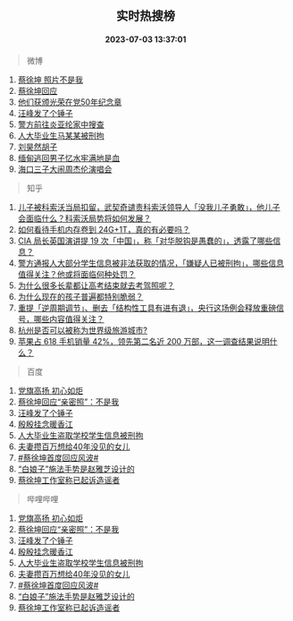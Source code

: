 <div align="center"><h2>实时热搜榜</h2><h4>2023-07-03 13:37:01</h4></div>

> 微博  

1. [蔡徐坤 照片不是我](https://s.weibo.com/weibo?q=%E8%94%A1%E5%BE%90%E5%9D%A4%20%E7%85%A7%E7%89%87%E4%B8%8D%E6%98%AF%E6%88%91&t=31&band_rank=1&Refer=top)<br />
2. [蔡徐坤回应](https://s.weibo.com/weibo?q=%23%E8%94%A1%E5%BE%90%E5%9D%A4%E5%9B%9E%E5%BA%94%23&t=31&band_rank=2&Refer=top)<br />
3. [他们获颁光荣在党50年纪念章](https://s.weibo.com/weibo?q=%23%E4%BB%96%E4%BB%AC%E8%8E%B7%E9%A2%81%E5%85%89%E8%8D%A3%E5%9C%A8%E5%85%9A50%E5%B9%B4%E7%BA%AA%E5%BF%B5%E7%AB%A0%23&t=31&band_rank=3&Refer=top)<br />
4. [汪峰发了个锤子](https://s.weibo.com/weibo?q=%23%E6%B1%AA%E5%B3%B0%E5%8F%91%E4%BA%86%E4%B8%AA%E9%94%A4%E5%AD%90%23&t=31&band_rank=4&Refer=top)<br />
5. [警方前往炎亚纶家中搜查](https://s.weibo.com/weibo?q=%23%E8%AD%A6%E6%96%B9%E5%89%8D%E5%BE%80%E7%82%8E%E4%BA%9A%E7%BA%B6%E5%AE%B6%E4%B8%AD%E6%90%9C%E6%9F%A5%23&t=31&band_rank=5&Refer=top)<br />
6. [人大毕业生马某某被刑拘](https://s.weibo.com/weibo?q=%23%E4%BA%BA%E5%A4%A7%E6%AF%95%E4%B8%9A%E7%94%9F%E9%A9%AC%E6%9F%90%E6%9F%90%E8%A2%AB%E5%88%91%E6%8B%98%23&t=31&band_rank=6&Refer=top)<br />
7. [刘昊然胡子](https://s.weibo.com/weibo?q=%E5%88%98%E6%98%8A%E7%84%B6%E8%83%A1%E5%AD%90&t=31&band_rank=7&Refer=top)<br />
8. [缅甸逃回男子忆水牢满地是血](https://s.weibo.com/weibo?q=%23%E7%BC%85%E7%94%B8%E9%80%83%E5%9B%9E%E7%94%B7%E5%AD%90%E5%BF%86%E6%B0%B4%E7%89%A2%E6%BB%A1%E5%9C%B0%E6%98%AF%E8%A1%80%23&t=31&band_rank=8&Refer=top)<br />
9. [海口三子大闹周杰伦演唱会](https://s.weibo.com/weibo?q=%23%E6%B5%B7%E5%8F%A3%E4%B8%89%E5%AD%90%E5%A4%A7%E9%97%B9%E5%91%A8%E6%9D%B0%E4%BC%A6%E6%BC%94%E5%94%B1%E4%BC%9A%23&t=31&band_rank=9&Refer=top)<br />

> 知乎  

1. [儿子被科索沃当局扣留，武契奇谴责科索沃领导人「没我儿子勇敢」，他儿子会面临什么？科索沃局势将如何发展？](https://www.zhihu.com/question/609485354)<br />
2. [如何看待手机内存卷到 24G+1T，真的有必要吗？](https://www.zhihu.com/question/608801781)<br />
3. [CIA 局长英国演讲提 19 次「中国」，称「对华脱钩是愚蠢的」，透露了哪些信息？](https://www.zhihu.com/question/609934026)<br />
4. [警方通报人大部分学生信息被非法获取的情况，「嫌疑人已被刑拘」，哪些信息值得关注？他或将面临何种处罚？](https://www.zhihu.com/question/610044604)<br />
5. [为什么很多长辈都让高考结束就去考驾照呢？](https://www.zhihu.com/question/609953037)<br />
6. [为什么现在的孩子普遍都特别脆弱？](https://www.zhihu.com/question/591144391)<br />
7. [重提「逆周期调节」、删去「结构性工具有进有退」，央行这场例会释放重磅信号，哪些内容值得关注？](https://www.zhihu.com/question/610019780)<br />
8. [杭州是否可以被称为世界级旅游城市?](https://www.zhihu.com/question/607027657)<br />
9. [苹果占 618 手机销量 42%，领先第二名近 200 万部，这一调查结果说明什么？](https://www.zhihu.com/question/609145071)<br />

> 百度  

1. [党旗高扬 初心如炬](https://www.baidu.com/s?wd=%E5%85%9A%E6%97%97%E9%AB%98%E6%89%AC+%E5%88%9D%E5%BF%83%E5%A6%82%E7%82%AC&sa=fyb_news&rsv_dl=fyb_news)<br />
2. [蔡徐坤回应“亲密照”：不是我](https://www.baidu.com/s?wd=%E8%94%A1%E5%BE%90%E5%9D%A4%E5%9B%9E%E5%BA%94%E2%80%9C%E4%BA%B2%E5%AF%86%E7%85%A7%E2%80%9D%EF%BC%9A%E4%B8%8D%E6%98%AF%E6%88%91&sa=fyb_news&rsv_dl=fyb_news)<br />
3. [汪峰发了个锤子](https://www.baidu.com/s?wd=%E6%B1%AA%E5%B3%B0%E5%8F%91%E4%BA%86%E4%B8%AA%E9%94%A4%E5%AD%90&sa=fyb_news&rsv_dl=fyb_news)<br />
4. [殷殷挂念暖香江](https://www.baidu.com/s?wd=%E6%AE%B7%E6%AE%B7%E6%8C%82%E5%BF%B5%E6%9A%96%E9%A6%99%E6%B1%9F&sa=fyb_news&rsv_dl=fyb_news)<br />
5. [人大毕业生盗取学校学生信息被刑拘](https://www.baidu.com/s?wd=%E4%BA%BA%E5%A4%A7%E6%AF%95%E4%B8%9A%E7%94%9F%E7%9B%97%E5%8F%96%E5%AD%A6%E6%A0%A1%E5%AD%A6%E7%94%9F%E4%BF%A1%E6%81%AF%E8%A2%AB%E5%88%91%E6%8B%98&sa=fyb_news&rsv_dl=fyb_news)<br />
6. [夫妻攒百万想给40年没见的女儿](https://www.baidu.com/s?wd=%E5%A4%AB%E5%A6%BB%E6%94%92%E7%99%BE%E4%B8%87%E6%83%B3%E7%BB%9940%E5%B9%B4%E6%B2%A1%E8%A7%81%E7%9A%84%E5%A5%B3%E5%84%BF&sa=fyb_news&rsv_dl=fyb_news)<br />
7. [#蔡徐坤首度回应风波#](https://www.baidu.com/s?wd=%23%E8%94%A1%E5%BE%90%E5%9D%A4%E9%A6%96%E5%BA%A6%E5%9B%9E%E5%BA%94%E9%A3%8E%E6%B3%A2%23&sa=fyb_news&rsv_dl=fyb_news)<br />
8. [“白娘子”施法手势是赵雅芝设计的](https://www.baidu.com/s?wd=%E2%80%9C%E7%99%BD%E5%A8%98%E5%AD%90%E2%80%9D%E6%96%BD%E6%B3%95%E6%89%8B%E5%8A%BF%E6%98%AF%E8%B5%B5%E9%9B%85%E8%8A%9D%E8%AE%BE%E8%AE%A1%E7%9A%84&sa=fyb_news&rsv_dl=fyb_news)<br />
9. [蔡徐坤工作室称已起诉造谣者](https://www.baidu.com/s?wd=%E8%94%A1%E5%BE%90%E5%9D%A4%E5%B7%A5%E4%BD%9C%E5%AE%A4%E7%A7%B0%E5%B7%B2%E8%B5%B7%E8%AF%89%E9%80%A0%E8%B0%A3%E8%80%85&sa=fyb_news&rsv_dl=fyb_news)<br />

> 哔哩哔哩  

1. [党旗高扬 初心如炬](https://www.baidu.com/s?wd=%E5%85%9A%E6%97%97%E9%AB%98%E6%89%AC+%E5%88%9D%E5%BF%83%E5%A6%82%E7%82%AC&sa=fyb_news&rsv_dl=fyb_news)<br />
2. [蔡徐坤回应“亲密照”：不是我](https://www.baidu.com/s?wd=%E8%94%A1%E5%BE%90%E5%9D%A4%E5%9B%9E%E5%BA%94%E2%80%9C%E4%BA%B2%E5%AF%86%E7%85%A7%E2%80%9D%EF%BC%9A%E4%B8%8D%E6%98%AF%E6%88%91&sa=fyb_news&rsv_dl=fyb_news)<br />
3. [汪峰发了个锤子](https://www.baidu.com/s?wd=%E6%B1%AA%E5%B3%B0%E5%8F%91%E4%BA%86%E4%B8%AA%E9%94%A4%E5%AD%90&sa=fyb_news&rsv_dl=fyb_news)<br />
4. [殷殷挂念暖香江](https://www.baidu.com/s?wd=%E6%AE%B7%E6%AE%B7%E6%8C%82%E5%BF%B5%E6%9A%96%E9%A6%99%E6%B1%9F&sa=fyb_news&rsv_dl=fyb_news)<br />
5. [人大毕业生盗取学校学生信息被刑拘](https://www.baidu.com/s?wd=%E4%BA%BA%E5%A4%A7%E6%AF%95%E4%B8%9A%E7%94%9F%E7%9B%97%E5%8F%96%E5%AD%A6%E6%A0%A1%E5%AD%A6%E7%94%9F%E4%BF%A1%E6%81%AF%E8%A2%AB%E5%88%91%E6%8B%98&sa=fyb_news&rsv_dl=fyb_news)<br />
6. [夫妻攒百万想给40年没见的女儿](https://www.baidu.com/s?wd=%E5%A4%AB%E5%A6%BB%E6%94%92%E7%99%BE%E4%B8%87%E6%83%B3%E7%BB%9940%E5%B9%B4%E6%B2%A1%E8%A7%81%E7%9A%84%E5%A5%B3%E5%84%BF&sa=fyb_news&rsv_dl=fyb_news)<br />
7. [#蔡徐坤首度回应风波#](https://www.baidu.com/s?wd=%23%E8%94%A1%E5%BE%90%E5%9D%A4%E9%A6%96%E5%BA%A6%E5%9B%9E%E5%BA%94%E9%A3%8E%E6%B3%A2%23&sa=fyb_news&rsv_dl=fyb_news)<br />
8. [“白娘子”施法手势是赵雅芝设计的](https://www.baidu.com/s?wd=%E2%80%9C%E7%99%BD%E5%A8%98%E5%AD%90%E2%80%9D%E6%96%BD%E6%B3%95%E6%89%8B%E5%8A%BF%E6%98%AF%E8%B5%B5%E9%9B%85%E8%8A%9D%E8%AE%BE%E8%AE%A1%E7%9A%84&sa=fyb_news&rsv_dl=fyb_news)<br />
9. [蔡徐坤工作室称已起诉造谣者](https://www.baidu.com/s?wd=%E8%94%A1%E5%BE%90%E5%9D%A4%E5%B7%A5%E4%BD%9C%E5%AE%A4%E7%A7%B0%E5%B7%B2%E8%B5%B7%E8%AF%89%E9%80%A0%E8%B0%A3%E8%80%85&sa=fyb_news&rsv_dl=fyb_news)<br />
